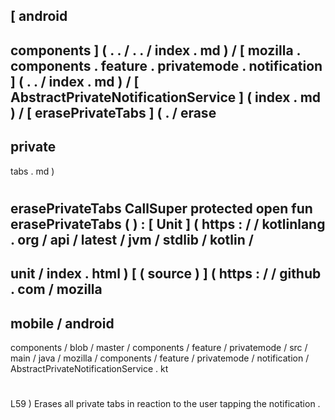 [
android
-
components
]
(
.
.
/
.
.
/
index
.
md
)
/
[
mozilla
.
components
.
feature
.
privatemode
.
notification
]
(
.
.
/
index
.
md
)
/
[
AbstractPrivateNotificationService
]
(
index
.
md
)
/
[
erasePrivateTabs
]
(
.
/
erase
-
private
-
tabs
.
md
)
#
erasePrivateTabs
CallSuper
protected
open
fun
erasePrivateTabs
(
)
:
[
Unit
]
(
https
:
/
/
kotlinlang
.
org
/
api
/
latest
/
jvm
/
stdlib
/
kotlin
/
-
unit
/
index
.
html
)
[
(
source
)
]
(
https
:
/
/
github
.
com
/
mozilla
-
mobile
/
android
-
components
/
blob
/
master
/
components
/
feature
/
privatemode
/
src
/
main
/
java
/
mozilla
/
components
/
feature
/
privatemode
/
notification
/
AbstractPrivateNotificationService
.
kt
#
L59
)
Erases
all
private
tabs
in
reaction
to
the
user
tapping
the
notification
.
